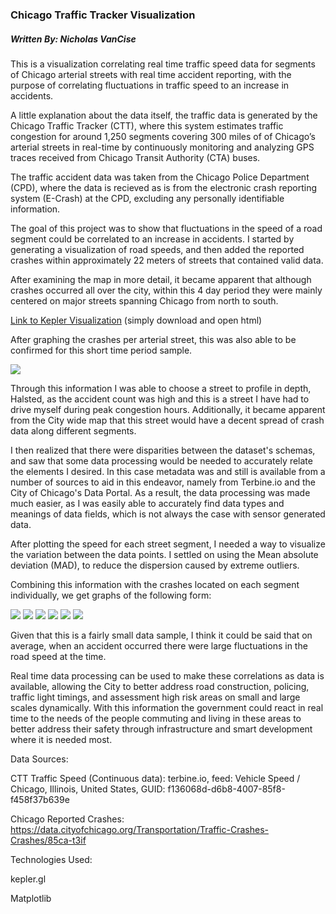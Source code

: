 ### Chicago Traffic Tracker Visualization
#####  Written By: Nicholas VanCise
This is a visualization correlating real time traffic speed data for segments of Chicago arterial streets with real time accident reporting, with the purpose of correlating fluctuations in traffic speed to an increase in accidents.

A little explanation about the data itself, the traffic data is generated by the Chicago Traffic Tracker (CTT), where this system estimates traffic congestion for around 1,250 segments covering 300 miles of of Chicago’s arterial streets in real-time by continuously monitoring and analyzing GPS traces received from Chicago Transit Authority (CTA) buses.

The traffic accident data was taken from the Chicago Police Department (CPD), where the data is recieved as is from the electronic crash reporting system (E-Crash) at the CPD, excluding any personally identifiable information.

The goal of this project was to show that fluctuations in the speed of a road segment could be correlated to an increase in accidents. I started by generating a visualization of road speeds, and then added the reported crashes within approximately 22 meters of streets that contained valid data. 

After examining the map in more detail, it became apparent that although crashes occurred all over the city, within this 4 day period they were mainly centered on major streets spanning Chicago from north to south.

[Link to Kepler Visualization](https://github.com/thenick775/terbine_visualizations/tree/master/ctt_crash_visualization/kepler_html) (simply download and open html)

After graphing the crashes per arterial street, this was also able to be confirmed for this short time period sample.

![](https://github.com/thenick775/terbine_visualizations/blob/master/ctt_crash_visualization/graphics/crashes_per_street.png)

Through this information I was able to choose a street to profile in depth, Halsted, as the accident count was high and this is a street I have had to drive myself during peak congestion hours. Additionally, it became apparent from the City wide map that this street would have a decent spread of crash data along different segments.

I then realized that there were disparities between the dataset's schemas, and saw that some data processing would be needed to accurately relate the elements I desired. In this case metadata was and still is available from a number of sources to aid in this endeavor, namely from Terbine.io and the City of Chicago's Data Portal. As a result, the data processing was made much easier, as I was easily able to accurately find data types and meanings of data fields, which is not always the case with sensor generated data.

After plotting the speed for each street segment, I needed a way to visualize the variation between the data points. I settled on using the Mean absolute deviation (MAD), to reduce the dispersion caused by extreme outliers.

Combining this information with the crashes located on each segment individually, we get graphs of the following form: 

![](https://github.com/thenick775/terbine_visualizations/blob/master/ctt_crash_visualization/graphics/segment_1203.png)
![](https://github.com/thenick775/terbine_visualizations/blob/master/ctt_crash_visualization/graphics/segment_1207.png)
![](https://github.com/thenick775/terbine_visualizations/blob/master/ctt_crash_visualization/graphics/segment_1228.png)
![](https://github.com/thenick775/terbine_visualizations/blob/master/ctt_crash_visualization/graphics/segment_1240.png)
![](https://github.com/thenick775/terbine_visualizations/blob/master/ctt_crash_visualization/graphics/segment_1241.png)
![](https://github.com/thenick775/terbine_visualizations/blob/master/ctt_crash_visualization/graphics/segment_1249.png)

Given that this is a fairly small data sample, I think it could be said that on average, when an accident occurred there were large fluctuations in the road speed at the time.

Real time data processing can be used to make these correlations as data is available, allowing the City to better address road construction, policing, traffic light timings, and assessment high risk areas on small and large scales dynamically. With this information the government could react in real time to the needs of the people commuting and living in these areas to better address their safety through infrastructure and smart development where it is needed most.


Data Sources:

CTT Traffic Speed (Continuous data): terbine.io, feed: Vehicle Speed / Chicago, Illinois, United States, GUID: f136068d-d6b8-4007-85f8-f458f37b639e

Chicago Reported Crashes: https://data.cityofchicago.org/Transportation/Traffic-Crashes-Crashes/85ca-t3if

Technologies Used:

kepler.gl

Matplotlib
